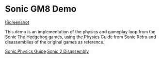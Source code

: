 # Sonic GM8 Demo

[!Screenshot](https://github.com/ericfredericks/sonic-gm8-demo/blob/main/image1.png)

This demo is an implementation of the physics and gameplay loop from the Sonic The Hedgehog games, using the Physics Guide from Sonic Retro and disassemblies of the original games as reference.

[Sonic Physics Guide](http://info.sonicretro.org/Sonic_Physics_Guide)
[Sonic 2 Disassembly](https://github.com/sonicretro/s2disasm)
